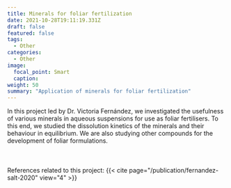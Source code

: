 ```yaml
---
title: Minerals for foliar fertilization
date: 2021-10-28T19:11:19.331Z
draft: false
featured: false
tags:
  - Other
categories:
  - Other
image:
  focal_point: Smart
  caption: 
weight: 50
summary: "Application of minerals for foliar fertilization"
---
```


In this project led by Dr. Victoria Fernández, we investigated the usefulness of various minerals in aqueous suspensions for use as foliar fertilisers. To this end, we studied the dissolution kinetics of the minerals and their behaviour in equilibrium. We are also studying other compounds for the development of foliar formulations.
\
\
\
\
References related to this project:
{{< cite page="/publication/fernandez-salt-2020" view="4" >}}
